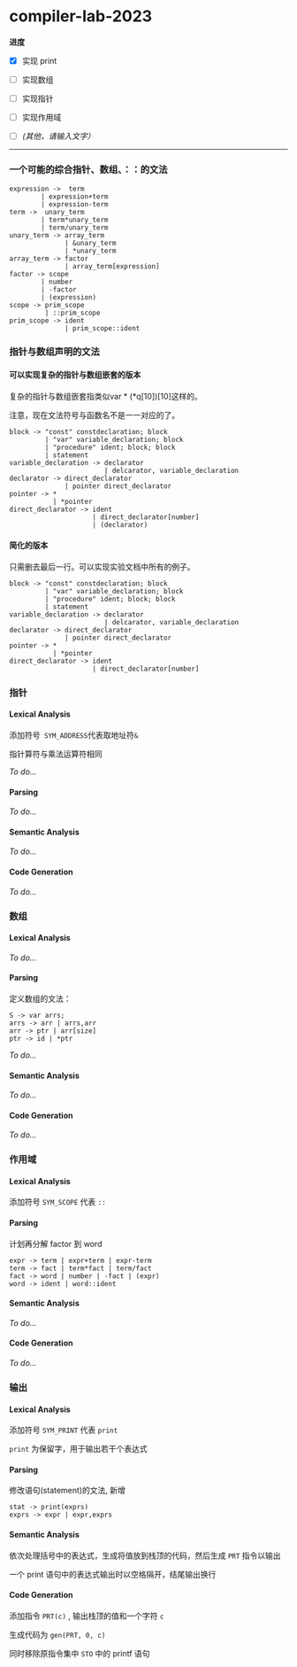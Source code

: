 # compiler-lab-2023

**进度**

- [x] 实现 print
- [ ] 实现数组
- [ ] 实现指针
- [ ] 实现作用域
- [ ] *(其他，请输入文字）*



---

### 一个可能的综合指针、数组、：：的文法

```
expression ->  term
		| expression+term
    	| expression-term
term ->  unary_term 
		| term*unary_term 
		| term/unary_term
unary_term -> array_term
			  | &unary_term
			  | *unary_term
array_term -> factor
			  | array_term[expression]
factor -> scope
		| number 
		| -factor 
		| (expression)
scope -> prim_scope
		 | ::prim_scope
prim_scope -> ident
			  | prim_scope::ident
```

### 指针与数组声明的文法

#### 可以实现复杂的指针与数组嵌套的版本

复杂的指针与数组嵌套指类似var * (*q[10])[10]这样的。

注意，现在文法符号与函数名不是一一对应的了。

```
block -> "const" constdeclaration; block
		 | "var" variable_declaration; block
		 | "procedure" ident; block; block
		 | statement
variable_declaration -> declarator
						| delcarator, variable_declaration
declarator -> direct_declarator
			  | pointer direct_declarator
pointer -> *
		   | *pointer
direct_declarator -> ident
					 | direct_declarator[number]
					 | (declarator)
```

#### 简化的版本

只需删去最后一行。可以实现实验文档中所有的例子。

```
block -> "const" constdeclaration; block
		 | "var" variable_declaration; block
		 | "procedure" ident; block; block
		 | statement
variable_declaration -> declarator
						| delcarator, variable_declaration
declarator -> direct_declarator
			  | pointer direct_declarator
pointer -> *
		   | *pointer
direct_declarator -> ident
					 | direct_declarator[number]
```

### 指针

#### Lexical Analysis
添加符号` SYM_ADDRESS`代表取地址符`& `

指针算符与乘法运算符相同

*To do...*

#### Parsing

*To do...*

#### Semantic Analysis

*To do...*

#### Code Generation

*To do...*

### 数组

#### Lexical Analysis

*To do...*

#### Parsing

定义数组的文法：

```
S -> var arrs;
arrs -> arr | arrs,arr
arr -> ptr | arr[size]
ptr -> id | *ptr
```

*To do...*

#### Semantic Analysis

*To do...*

#### Code Generation

*To do...*

### 作用域

#### Lexical Analysis

添加符号 `SYM_SCOPE` 代表 `::`

#### Parsing

计划再分解 factor 到 word

```
expr -> term | expr+term | expr-term
term -> fact | term*fact | term/fact
fact -> word | number | -fact | (expr)
word -> ident | word::ident
```

#### Semantic Analysis

*To do...*

#### Code Generation

*To do...*

### 输出

#### Lexical Analysis

添加符号 `SYM_PRINT` 代表 `print`

`print` 为保留字，用于输出若干个表达式

#### Parsing

修改语句(statement)的文法, 新增

```
stat -> print(exprs)
exprs -> expr | expr,exprs
```

#### Semantic Analysis

依次处理括号中的表达式，生成将值放到栈顶的代码，然后生成 `PRT` 指令以输出

一个 print 语句中的表达式输出时以空格隔开，结尾输出换行

#### Code Generation

添加指令 `PRT(c)` , 输出栈顶的值和一个字符 `c`

生成代码为 `gen(PRT, 0, c)`

同时移除原指令集中 `STO` 中的 printf 语句
